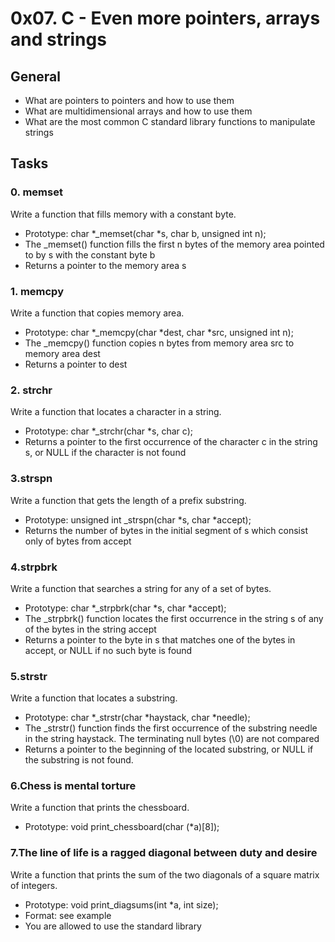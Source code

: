 # 0x07. C - Even more pointers, arrays and strings
## General
+ What are pointers to pointers and how to use them
+ What are multidimensional arrays and how to use them
+ What are the most common C standard library functions to manipulate strings
## Tasks
### 0. memset
Write a function that fills memory with a constant byte.

+ Prototype: char *_memset(char *s, char b, unsigned int n);
+ The _memset() function fills the first n bytes of the memory area pointed to by s with the constant byte b
+ Returns a pointer to the memory area s
### 1. memcpy
Write a function that copies memory area.

+ Prototype: char *_memcpy(char *dest, char *src, unsigned int n);
+ The _memcpy() function copies n bytes from memory area src to memory area dest
+ Returns a pointer to dest
### 2. strchr
Write a function that locates a character in a string.

+ Prototype: char *_strchr(char *s, char c);
+ Returns a pointer to the first occurrence of the character c in the string s, or NULL if the character is not found
### 3.strspn
Write a function that gets the length of a prefix substring.

+ Prototype: unsigned int _strspn(char *s, char *accept);
+ Returns the number of bytes in the initial segment of s which consist only of bytes from accept
### 4.strpbrk
Write a function that searches a string for any of a set of bytes.

+ Prototype: char *_strpbrk(char *s, char *accept);
+ The _strpbrk() function locates the first occurrence in the string s of any of the bytes in the string accept
+ Returns a pointer to the byte in s that matches one of the bytes in accept, or NULL if no such byte is found
### 5.strstr
Write a function that locates a substring.

+ Prototype: char *_strstr(char *haystack, char *needle);
+ The _strstr() function finds the first occurrence of the substring needle in the string haystack. The terminating null bytes (\0) are not compared
+ Returns a pointer to the beginning of the located substring, or NULL if the substring is not found.
###  6.Chess is mental torture
Write a function that prints the chessboard.

+ Prototype: void print_chessboard(char (*a)[8]);
### 7.The line of life is a ragged diagonal between duty and desire
Write a function that prints the sum of the two diagonals of a square matrix of integers.

+ Prototype: void print_diagsums(int *a, int size);
+ Format: see example
+ You are allowed to use the standard library

